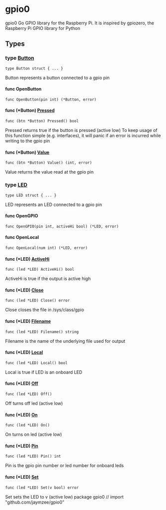 # gpio0

gpio0 Go GPIO library for the Raspberry Pi.
It is inspired by gpiozero, the Raspberry Pi GPIO library for Python

## Types

### type [Button](/button.go#L9)

`type Button struct { ... }`

Button represents a button connected to a gpio pin

#### func OpenButton

`func OpenButton(pin int) (*Button, error)`

#### func (*Button) [Pressed](/button.go#L38)

`func (btn *Button) Pressed() bool`

Pressed returns true if the button is pressed (active low)
To keep usage of this function simple (e.g. interfaces),
it will panic if an error is incurred while writing to the gpio pin

#### func (*Button) [Value](/button.go#L26)

`func (btn *Button) Value() (int, error)`

Value returns the value read at the gpio pin

### type [LED](/led.go#L9)

`type LED struct { ... }`

LED represents an LED connected to a gpio pin

#### func OpenGPIO
`func OpenGPIO(pin int, activeHi bool) (*LED, error)`

#### func OpenLocal
`func OpenLocal(num int) (*LED, error)`

#### func (*LED) [ActiveHi](/led.go#L85)

`func (led *LED) ActiveHi() bool`

ActiveHi is true if the output is active high

#### func (*LED) [Close](/led.go#L37)

`func (led *LED) Close() error`

Close closes the file in /sys/class/gpio

#### func (*LED) [Filename](/led.go#L90)

`func (led *LED) Filename() string`

Filename is the name of the underlying file used for output

#### func (*LED) [Local](/led.go#L80)

`func (led *LED) Local() bool`

Local is true if LED is an onboard LED

#### func (*LED) [Off](/led.go#L72)

`func (led *LED) Off()`

Off turns off led (active low)

#### func (*LED) [On](/led.go#L64)

`func (led *LED) On()`

On turns on led (active low)

#### func (*LED) [Pin](/led.go#L95)

`func (led *LED) Pin() int`

Pin is the gpio pin number or led number for onboard leds

#### func (*LED) [Set](/led.go#L42)

`func (led *LED) Set(v bool) error`

Set sets the LED to v (active low)
package gpio0 // import "github.com/jaymzee/gpio0"

